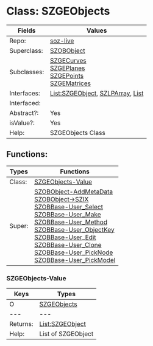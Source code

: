 
# Class:	SZGEObjects

| Fields | Values |
| --------- | --------- |
| Repo: | [soz-live](/repos/soz-live.html) |
| Superclass: | [SZOBObject](SZOBObject.html) |
| Subclasses: | [SZGECurves](SZGECurves.html) <br> [SZGEPlanes](SZGEPlanes.html) <br> [SZGEPoints](SZGEPoints.html) <br> [SZGEMatrices](SZGEMatrices.html) |
| Interfaces: | [List:SZGEObject](List:SZGEObject.html), [SZLPArray](SZLPArray.html), [List](List.html) |
| Interfaced: |  |
| Abstract?: | Yes |
| isValue?: | Yes |
| Help: | SZGEObjects Class |


## Functions:

| Types | Functions |
| --------- | --------- |
| Class: | [SZGEObjects-Value](#SZGEObjects-Value) |
| Super: | [SZOBObject-AddMetaData](SZOBObject.html) <br> [SZOBObject->SZIX](SZOBObject.html) <br> [SZOBBase-User_Select](SZOBBase.html) <br> [SZOBBase-User_Make](SZOBBase.html) <br> [SZOBBase-User_Method](SZOBBase.html) <br> [SZOBBase-User_ObjectKey](SZOBBase.html) <br> [SZOBBase-User_Edit](SZOBBase.html) <br> [SZOBBase-User_Clone](SZOBBase.html) <br> [SZOBBase-User_PickNode](SZOBBase.html) <br> [SZOBBase-User_PickModel](SZOBBase.html) |


### SZGEObjects-Value

| Keys | Types |
| --------- | --------- |
| O | [SZGEObjects](SZGEObjects.html) |
| **---** | **---** |
| Returns: | [List:SZGEObject](SZGEObject.html) |
| Help: | List of SZGEObject |

